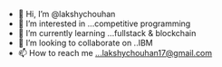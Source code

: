- 👋 Hi, I’m @lakshychouhan
- 👀 I’m interested in ...competitive programming
- 🌱 I’m currently learning ...fullstack & blockchain
- 💞️ I’m looking to collaborate on ..IBM
- 📫 How to reach me ...lakshychouhan17@gmail.com

<!---
lakshychouhan/lakshychouhan is a ✨ special ✨ repository because its `README.md` (this file) appears on your GitHub profile.
You can click the Preview link to take a look at your changes.
--->
